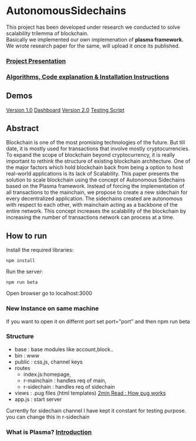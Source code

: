 # AutonomousSidechains

This project has been developed under research we conducted to solve scalability trilemma of blockchain.<br/>
Basically we implemented our own implemenation of <strong>plasma framework.</strong><br/>
We wrote research paper for the same, will upload it once its published.<br/>

### [Project Presentation](https://docs.google.com/presentation/d/1DsOSvJ8OdAVjQLiqv45RebK1eojyybEQ-7y2iwzeU_I/edit?usp=sharing)
### [Algorithms, Code explanation & Installation Instructions](https://docs.google.com/presentation/d/1aIFxgLzPbZzdDyiI2MCerEFdT9ZTn_u_rjUqOxnWeyM/edit?usp=sharing)
## Demos
[Version 1.0](https://youtu.be/xG6YKWDomIg)
[Dashboard](https://youtu.be/U9hz8xLFXIg)
[Version 2.0](https://youtu.be/yieYNkwQEsU)
[Testing Script](https://youtu.be/3OmRe9pA0Pc)

## Abstract
Blockchain is one of the most promising technologies of
the future. But till date, it is mostly used for transactions that involve
mostly cryptocurrencies. To expand the scope of blockchain beyond
cryptocurrency, it is really important to rethink the structure of existing
blockchain architecture. One of the major factors which hold blockchain
back from being a option to host real-world applications is its lack of
Scalability. This paper presents the solution to scale blockchain using
the concept of Autonomous Sidechains based on the Plasma framework.
Instead of forcing the implementation of all transactions to the mainchain,
we propose to create a new sidechain for every decentralized application.
The sidechains created are autonomous with respect to each other, with
mainchain acting as a backbone of the entire network. This concept
increases the scalability of the blockchain by increasing the number of
transactions network can process at a time.

## How to run

Install the required libraries:
  
    npm install
   
Run the server:

    npm run beta

Open browser go to localhost:3000

### New Instance on same machine
If you want to open it on differnt port set port="port" and then npm run beta 

### Structure
* base : base modules like account,block..
* bin  : www 
* public : css,js, channel keys
* routes 
    * index.js:homepage, 
    * r-mainchain : handles req of main, 
    * r-sidechain : handles req of sidechain
* views  : .pug files (html templates) [2min Read : How pug works](https://freshman.tech/learn-node/)
* app.js : start server

Currently for sidechain channel I have kept it constant for testing purpose.
you can change this in r-sidechain


### What is Plasma? [Introduction](https://www.learnplasma.org/en/learn/framework.html)
